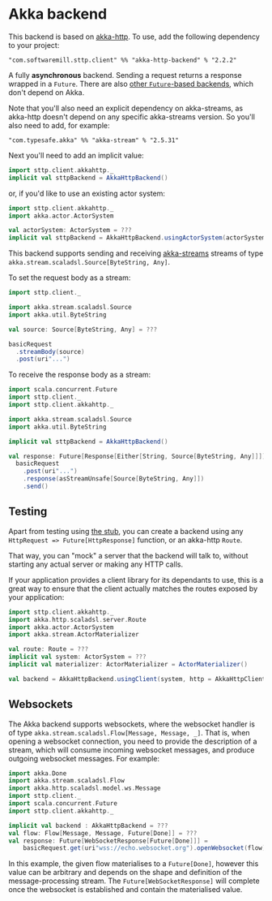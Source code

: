 # Akka backend

This backend is based on [akka-http](http://doc.akka.io/docs/akka-http/current/scala/http/). To use, add the following dependency to your project:

```
"com.softwaremill.sttp.client" %% "akka-http-backend" % "2.2.2"
```

A fully **asynchronous** backend. Sending a request returns a response wrapped in a `Future`. There are also [other `Future`-based backends](future.md), which don't depend on Akka. 

Note that you'll also need an explicit dependency on akka-streams, as akka-http doesn't depend on any specific akka-streams version. So you'll also need to add, for example:

```
"com.typesafe.akka" %% "akka-stream" % "2.5.31"
```

Next you'll need to add an implicit value:

```scala
import sttp.client.akkahttp._
implicit val sttpBackend = AkkaHttpBackend()
```
or, if you'd like to use an existing actor system:
```scala
import sttp.client.akkahttp._
import akka.actor.ActorSystem

val actorSystem: ActorSystem = ???
implicit val sttpBackend = AkkaHttpBackend.usingActorSystem(actorSystem)
```

This backend supports sending and receiving [akka-streams](http://doc.akka.io/docs/akka/current/scala/stream/index.html) streams of type `akka.stream.scaladsl.Source[ByteString, Any]`.

To set the request body as a stream:

```scala
import sttp.client._

import akka.stream.scaladsl.Source
import akka.util.ByteString

val source: Source[ByteString, Any] = ???

basicRequest
  .streamBody(source)
  .post(uri"...")
```

To receive the response body as a stream:

```scala
import scala.concurrent.Future
import sttp.client._
import sttp.client.akkahttp._

import akka.stream.scaladsl.Source
import akka.util.ByteString

implicit val sttpBackend = AkkaHttpBackend()

val response: Future[Response[Either[String, Source[ByteString, Any]]]] =
  basicRequest
    .post(uri"...")
    .response(asStreamUnsafe[Source[ByteString, Any]])
    .send()
```

## Testing

Apart from testing using [the stub](../testing.md), you can create a backend using any `HttpRequest => Future[HttpResponse]` function, or an akka-http `Route`.

That way, you can "mock" a server that the backend will talk to, without starting any actual server or making any HTTP calls.

If your application provides a client library for its dependants to use, this is a great way to ensure that the client actually matches the routes exposed by your application:

```scala
import sttp.client.akkahttp._
import akka.http.scaladsl.server.Route
import akka.actor.ActorSystem
import akka.stream.ActorMaterializer

val route: Route = ???
implicit val system: ActorSystem = ???
implicit val materializer: ActorMaterializer = ActorMaterializer()

val backend = AkkaHttpBackend.usingClient(system, http = AkkaHttpClient.stubFromRoute(route))
```

## Websockets

The Akka backend supports websockets, where the websocket handler is of type `akka.stream.scaladsl.Flow[Message, Message, _]`. That is, when opening a websocket connection, you need to provide the description of a stream, which will consume incoming websocket messages, and produce outgoing websocket messages. For example:

```scala
import akka.Done
import akka.stream.scaladsl.Flow
import akka.http.scaladsl.model.ws.Message
import sttp.client._
import scala.concurrent.Future
import sttp.client.akkahttp._

implicit val backend : AkkaHttpBackend = ???
val flow: Flow[Message, Message, Future[Done]] = ???
val response: Future[WebSocketResponse[Future[Done]]] =
    basicRequest.get(uri"wss://echo.websocket.org").openWebsocket(flow)
```                    

In this example, the given flow materialises to a `Future[Done]`, however this value can be arbitrary and depends on the shape and definition of the message-processing stream. The `Future[WebSocketResponse]` will complete once the websocket is established and contain the materialised value.
